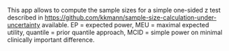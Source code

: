 This app allows to compute the sample sizes for a simple one-sided z test 
described in https://github.com/kkmann/sample-size-calculation-under-uncertainty
available. 
EP = expected power, MEU = maximal expected utility, quantile = prior quantile approach, 
MCID = simple power on minimal clinically important difference.
